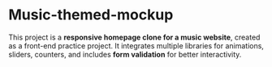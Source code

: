 # Music-themed-mockup
This project is a **responsive homepage clone for a music website**, created as a front-end practice project. It integrates multiple libraries for animations, sliders, counters, and includes **form validation** for better interactivity.  
